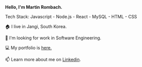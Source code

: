 **Hello, I'm Martin Rombach.** 

Tech Stack:
Javascript - Node.js - React - MySQL - HTML - CSS


🏠 I live in Jangi, South Korea.

👀 I'm looking for work in Software Engineering.

💻 My portfolio is <a href="https://www.martinrombachdev.com/portfolio">here.</a>

📫 Learn more about me on <a href="https://www.linkedin.com/in/martin-rombach-0a67b266/">Linkedin</a>.



<!---
martinrombach88/martinrombach88 is a ✨ special ✨ repository because its `README.md` (this file) appears on your GitHub profile.
You can click the Preview link to take a look at your changes.
--->
